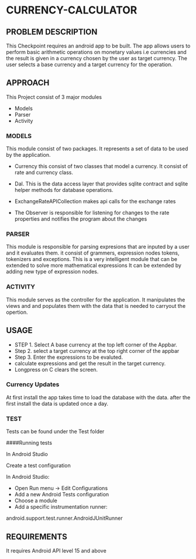 # CURRENCY-CALCULATOR

## PROBLEM DESCRIPTION

This Checkpoint requires an android app to be built. The app allows users to perform basic arithmetic operations on monetary values i.e currencies
and the result is given in a currency chosen by the user as target currency.
The user selects a base currency and a target currency for the operation.

## APPROACH
This Project consist of 3 major modules

* Models
* Parser
* Activity

### MODELS

This module consist of two packages. It represents a set of data to be used by the application. 

* Currency this consist of two classes that model a currency. It consist of rate and currency class.

* Dal. This is the data access layer that provides sqlite contract and sqlite helper methods for database operations.

* ExchangeRateAPICollection makes api calls for the exchange rates

* The Observer is responsible for listening for changes to the rate properties and notifies the program about the changes 

### PARSER

This module is responsible for parsing expresions that are inputed by a user and it evaluates them. it consist of grammers, expression nodes
tokens, tokenizers and exceptions. This is a very intelligent module that can be extended to solve more mathematical expressions
It can be extended by adding new type of expression nodes.

### ACTIVITY

This module serves as the controller for the application. It manipulates the views and and populates them with the data
that is needed to carryout the opertion.

## USAGE

* STEP 1. Select A base currency at the top left corner of the Appbar.
* Step 2. select a target currency at the top right corner of the appbar
* Step 3. Enter the expressions to be evaluted.
* calculate expressions and get the result in the target currency.
* Longpress on C clears the screen.

### Currency Updates
At first install the app takes time to load the database with the data.
after the first install the data is updated once a day.

### TEST

Tests can be found under the Test folder

####Running tests

In Android Studio

Create a test configuration

In Android Studio:

* Open Run menu -> Edit Configurations
* Add a new Android Tests configuration
* Choose a module
* Add a specific instrumentation runner:

android.support.test.runner.AndroidJUnitRunner

## REQUIREMENTS

It requires Android API level 15 and above




